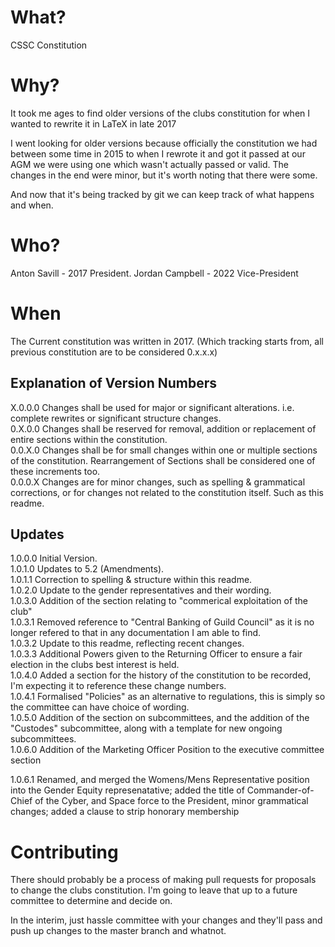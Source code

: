 # What?
CSSC Constitution

# Why?
It took me ages to find older versions of the clubs constitution for when I wanted to rewrite it in LaTeX in late 2017

I went looking for older versions because officially the constitution we had between some time in 2015 to when I rewrote it and got it passed at our AGM we were using one which wasn't actually passed or valid.
The changes in the end were minor, but it's worth noting that there were some.

And now that it's being tracked by git we can keep track of what happens and when.

# Who?

Anton Savill - 2017 President.
Jordan Campbell - 2022 Vice-President
# When
The Current constitution was written in 2017. (Which tracking starts from, all previous constitution are to be considered 0.x.x.x)

## Explanation of Version Numbers
  X.0.0.0 Changes shall be used for major or significant alterations. i.e. complete rewrites or significant structure changes.  
  0.X.0.0 Changes shall be reserved for removal, addition or replacement of entire sections within the constitution.  
  0.0.X.0 Changes shall be for small changes within one or multiple sections of the constitution. Rearrangement of Sections shall be considered one of these increments too.  
  0.0.0.X Changes are for minor changes, such as spelling & grammatical corrections, or for changes not related to the constitution itself. Such as this readme.  

## Updates
  1.0.0.0 Initial Version.  
  1.0.1.0 Updates to 5.2 (Amendments).  
  1.0.1.1 Correction to spelling & structure within this readme.  
  1.0.2.0 Update to the gender representatives and their wording.  
  1.0.3.0 Addition of the section relating to "commerical exploitation of the club"  
  1.0.3.1 Removed reference to "Central Banking of Guild Council" as it is no longer refered to that in any documentation I am able to find.  
  1.0.3.2 Update to this readme, reflecting recent changes.  
  1.0.3.3 Additional Powers given to the Returning Officer to ensure a fair election in the clubs best interest is held.  
  1.0.4.0 Added a section for the history of the constitution to be recorded, I'm expecting it to reference these change numbers.  
  1.0.4.1 Formalised "Policies" as an alternative to regulations, this is simply so the committee can have choice of wording.  
  1.0.5.0 Addition of the section on subcommittees, and the addition of the "Custodes" subcommittee, along with a template for new ongoing subcommittees.  
  1.0.6.0 Addition of the Marketing Officer Position to the executive committee section
  

  1.0.6.1 Renamed, and merged the Womens/Mens Representative position into the Gender Equity represenatative; added the title of Commander-of-Chief of the Cyber, and   Space force to the President, minor grammatical changes; added a clause to strip honorary membership 
# Contributing
There should probably be a process of making pull requests for proposals to change the clubs constitution.
I'm going to leave that up to a future committee to determine and decide on.

In the interim, just hassle committee with your changes and they'll pass and push up changes to the master branch and whatnot.
